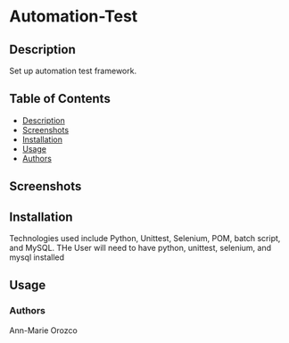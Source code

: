 # Automation-Test

## Description
Set up automation test framework.

## Table of Contents
- [Description](#description)
- [Screenshots](#screenshots)
- [Installation](#installation)
- [Usage](#usage)
- [Authors](#authors)

## Screenshots

## Installation
Technologies used include Python, Unittest, Selenium, POM, batch script, and MySQL. THe User will need to have python, unittest, selenium, and mysql installed


 ## Usage 
 
 ### Authors
 Ann-Marie Orozco
 
 
